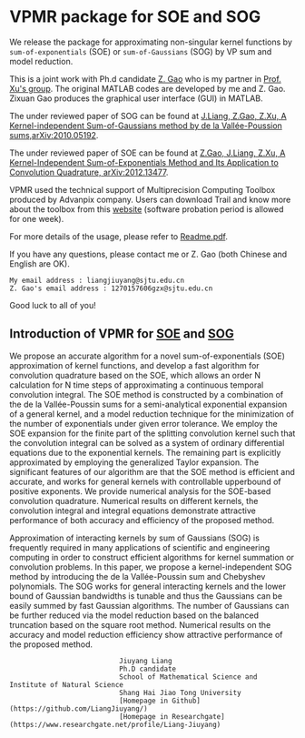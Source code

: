 # VPMR package for SOE and SOG
We release the package for approximating non-singular kernel functions by `sum-of-exponentials` (SOE) or `sum-of-Gaussians` (SOG) by VP sum and model reduction.

This is a joint work with Ph.d candidate [Z. Gao](https://github.com/ZXGao97/) who is my partner in [Prof. Xu's group](http://math.sjtu.edu.cn/faculty/xuzl/). 
The original MATLAB codes are developed by me and Z. Gao. Zixuan Gao produces the graphical user interface (GUI) in MATLAB.

The under reviewed paper of SOG can be found at [J.Liang, Z.Gao, Z.Xu, A Kernel-independent Sum-of-Gaussians method by de la Vallée-Poussion
sums,arXiv:2010.05192](https://arxiv.org/abs/2010.05192).

The under reviewed paper of SOE can be found at [Z.Gao, J.Liang, Z.Xu, A Kernel-Independent Sum-of-Exponentials Method and Its Application to Convolution Quadrature, arXiv:2012.13477](https://arxiv.org/abs/2012.13477). 

VPMR used the technical support of Multiprecision Computing Toolbox produced by Advanpix company. Users can download Trail and know more about the toolbox from this [website](www.advanpix.com) (software probation period is allowed for one week).

For more details of the usage, please refer to [Readme.pdf](https://github.com/LiangJiuyang/VPMR/blob/main/Readme.pdf).

If you have any questions, please contact me or Z. Gao (both Chinese and English are OK). 
```
My email address : liangjiuyang@sjtu.edu.cn
Z. Gao's email address : 1270157606gzx@sjtu.edu.cn
```
Good luck to all of you!

## Introduction of VPMR for [SOE](https://arxiv.org/abs/2012.13477) and [SOG](https://arxiv.org/abs/2010.05192)
We propose an accurate algorithm for a novel sum-of-exponentials (SOE) approximation of kernel functions, and develop a fast algorithm for convolution quadrature based on the SOE, which allows an order N calculation for N time steps of approximating a continuous temporal convolution integral. The SOE method is constructed by a combination of the de la Vallée-Poussin sums for a semi-analytical exponential expansion of a general kernel, and a model reduction technique for the minimization of the number of exponentials under given error tolerance. We employ the SOE expansion for the finite part of the splitting convolution kernel such that the convolution integral can be solved as a system of ordinary differential equations due to the exponential kernels. The remaining part is explicitly approximated by employing the generalized Taylor expansion. The significant features of our algorithm are that the SOE method is efficient and accurate, and works for general kernels with controllable upperbound of positive exponents. We provide numerical analysis for the SOE-based convolution quadrature. Numerical results on different kernels, the convolution integral and integral equations demonstrate attractive performance of both accuracy and efficiency of the proposed method.

Approximation of interacting kernels by sum of Gaussians (SOG) is frequently required in many applications of scientific and engineering computing in order to construct efficient algorithms for kernel summation or convolution problems. In this paper, we propose a kernel-independent SOG method by introducing the de la Vallée-Poussin sum and Chebyshev polynomials. The SOG works for general interacting kernels and the lower bound of Gaussian bandwidths is tunable and thus the Gaussians can be easily summed by fast Gaussian algorithms. The number of Gaussians can be further reduced via the model reduction based on the balanced truncation based on the square root method. Numerical results on the accuracy and model reduction efficiency show attractive performance of the proposed method.

```
                           Jiuyang Liang
                           Ph.D candidate
                           School of Mathematical Science and Institute of Natural Science
                           Shang Hai Jiao Tong University
                           [Homepage in Github](https://github.com/LiangJiuyang/)
                           [Homepage in Researchgate](https://www.researchgate.net/profile/Liang-Jiuyang)
```
